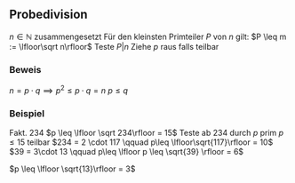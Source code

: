 
## Probedivision
$n \in \mathbb N$ zusammengesetzt
Für den kleinsten Primteiler $P$ von $n$ gilt:
$P \leq m := \lfloor\sqrt n\rfloor$
Teste $P|n$ Ziehe $p$ raus falls teilbar

### Beweis
$n = p \cdot q \implies p^2 \leq p \cdot q = n$
$p\leq q$

### Beispiel
Fakt. $234$
$p \leq \lfloor \sqrt 234\rfloor = 15$
Teste ab 234 durch $p$ prim $p \leq 15$ teilbar
$234 = 2 \cdot 117 \qquad p\leq \lfloor\sqrt{117}\rfloor = 10$
$39 = 3\cdot 13 \qquad p\leq \lfloor p \leq \sqrt{39} \rfloor = 6$

$p \leq \lfloor \sqrt{13}\rfloor = 3$

